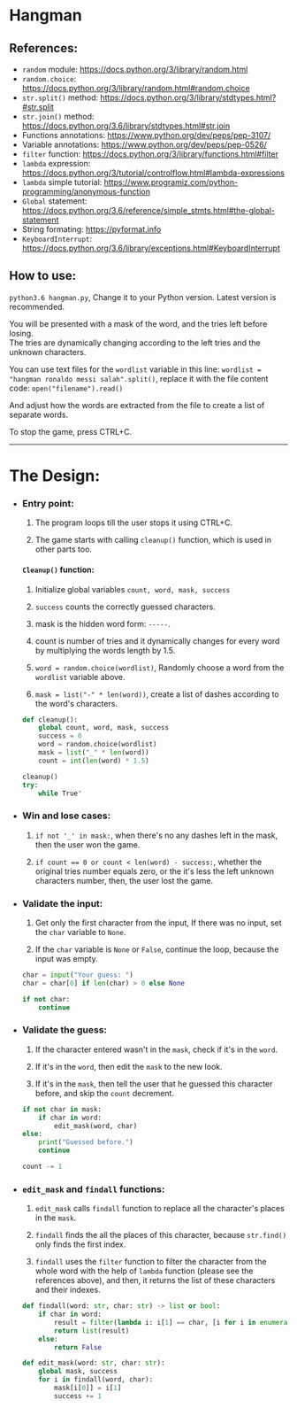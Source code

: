 # Hangman
## References:
- `random` module:			https://docs.python.org/3/library/random.html
- `random.choice`:			https://docs.python.org/3/library/random.html#random.choice
- `str.split()` method:		https://docs.python.org/3/library/stdtypes.html?#str.split
- `str.join()` method:		https://docs.python.org/3.6/library/stdtypes.html#str.join
- Functions annotations:	https://www.python.org/dev/peps/pep-3107/
- Variable annotations:		https://www.python.org/dev/peps/pep-0526/
- `filter` function:			https://docs.python.org/3/library/functions.html#filter
- `lambda` expression:		https://docs.python.org/3/tutorial/controlflow.html#lambda-expressions
- `lambda` simple tutorial:	https://www.programiz.com/python-programming/anonymous-function
- `Global` statement:			https://docs.python.org/3.6/reference/simple_stmts.html#the-global-statement
- String formating:			https://pyformat.info
- `KeyboardInterrupt`:		https://docs.python.org/3.6/library/exceptions.html#KeyboardInterrupt

## How to use:
`python3.6 hangman.py`, Change it to your Python version. Latest version is recommended.

You will be presented with a mask of the word, and the tries left before losing.<br>
The tries are dynamically changing according to the left tries and the unknown characters.

You can use text files for the `wordlist` variable in this line: `wordlist = "hangman ronaldo messi salah".split()`, replace it with the file content code: `open("filename").read()`

And adjust how the words are extracted from the file to create a list of separate words.

To stop the game, press CTRL+C.

<hr>

# The Design:
- ### Entry point:
	1. The program loops till the user stops it using CTRL+C.

	2. The game starts with calling `cleanup()` function, which is used in other parts too.

	#### `Cleanup()` function:
	1. Initialize global variables `count, word, mask, success`

	2. `success` counts the correctly guessed characters.

	3. mask is the hidden word form: `-----`.

	4. count is number of tries and it dynamically changes for every word by multiplying the words length by 1.5.

	5. `word = random.choice(wordlist)`, Randomly choose a word from the `wordlist` variable above.

	6. `mask = list("-" * len(word))`, create a list of dashes according to the word's characters.

	```python
	def cleanup():
		global count, word, mask, success
		success = 0
		word = random.choice(wordlist)
		mask = list("_" * len(word))
		count = int(len(word) * 1.5)

	cleanup()
	try:
		while True"
	```

- ### Win and lose cases:
	1. `if not '_' in mask:`, when there's no any dashes left in the mask, then the user won the game.

	2. `if count == 0 or count < len(word) - success:`, whether the original tries number equals zero, or the it's less the left unknown characters number, then, the user lost the game.

- ### Validate the input:
	1. Get only the first character from the input, If there was no input, set the `char` variable to `None`.

	2. If the `char` variable is `None` or `False`, continue the loop, because the input was empty.

	```python
	char = input("Your guess: ")
	char = char[0] if len(char) > 0 else None

	if not char:
		continue
	```

- ### Validate the guess:
	1. If the character entered wasn't in the `mask`, check if it's in the `word`.

	2. If it's in the `word`, then edit the `mask` to the new look.

	3. If it's in the `mask`, then tell the user that he guessed this character before, and skip the `count` decrement.

	```python
	if not char in mask:
		if char in word:
			edit_mask(word, char)
	else:
		print("Guessed before.")
		continue

	count -= 1
	```
- ### `edit_mask` and `findall` functions:
	1. `edit_mask` calls `findall` function to replace all the character's places in the `mask`.

	2. `findall` finds the all the places of this character, because `str.find()` only finds the first index.

	3. `findall` uses the `filter` function to filter the character from the whole
	word with the help of `lambda` function (please see the references above), and then, it returns the list of these characters and their indexes.

	```python
	def findall(word: str, char: str) -> list or bool:
		if char in word:
			result = filter(lambda i: i[1] == char, [i for i in enumerate(word)])
			return list(result)
		else:
			return False

	def edit_mask(word: str, char: str):
		global mask, success
		for i in findall(word, char):
			mask[i[0]] = i[1]
			success += 1
	```
